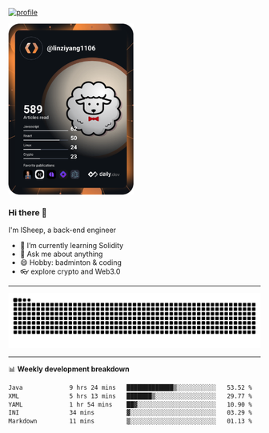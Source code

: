 [![profile](https://user-images.githubusercontent.com/54968314/208005045-e4b42f3b-833d-4242-bfcc-e764865553a2.svg)](https://www.calligrapher.ai/)

<a href="https://app.daily.dev/linziyang1106"><img src="/devcard.png" width="250" alt="ISheep's Dev Card"/></a>

### Hi there 🐏

I'm ISheep, a back-end engineer

- 🔭 I’m currently learning Solidity
- 💬 Ask me about anything
- 😄 Hobby: badminton & coding
- 👓 explore crypto and Web3.0

-------

![](https://raw.githubusercontent.com/ISheepp/ISheepp/output/github-contribution-grid-snake.svg)

-------

📊 **Weekly development breakdown**
<!--START_SECTION:waka-->

```txt
Java             9 hrs 24 mins   █████████████▒░░░░░░░░░░░   53.52 %
XML              5 hrs 13 mins   ███████▒░░░░░░░░░░░░░░░░░   29.77 %
YAML             1 hr 54 mins    ██▓░░░░░░░░░░░░░░░░░░░░░░   10.90 %
INI              34 mins         ▓░░░░░░░░░░░░░░░░░░░░░░░░   03.29 %
Markdown         11 mins         ▒░░░░░░░░░░░░░░░░░░░░░░░░   01.13 %
```

<!--END_SECTION:waka-->

